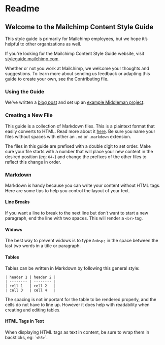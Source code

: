 # Readme

## Welcome to the Mailchimp Content Style Guide

This style guide is primarily for Mailchimp employees, but we hope it’s helpful to other organizations as well.

If you're looking for the Mailchimp Content Style Guide website, visit [styleguide.mailchimp.com](http://styleguide.mailchimp.com/).

Whether or not you work at Mailchimp, we welcome your thoughts and suggestions. To learn more about sending us feedback or adapting this guide to create your own, see the Contributing file.

### Using the Guide

We've written a [blog post](http://devs.mailchimp.com/blog/how-we-built-the-mailchimp-content-style-guide/) and set up an [example Middleman project](https://github.com/mailchimp/middleman-with-md-submodule-example).

### Creating a New File

This guide is a collection of Markdown files. This is a plaintext format that easily converts to HTML. Read more about it [here](http://daringfireball.net/projects/markdown/). Be sure you name your files without spaces with either an `.md` or `.markdown` extension.

The files in this guide are prefixed with a double digit to set order. Make sure your file starts with a number that will place your new content in the desired position \(eg: `04-`\) and change the prefixes of the other files to reflect this change in order.

### Markdown

Markdown is handy because you can write your content without HTML tags. Here are some tips to help you control the layout of your text.

#### Line Breaks

If you want a line to break to the next line but don’t want to start a new paragraph, end the line with two spaces. This will render a `<br>` tag.

#### Widows

The best way to prevent widows is to type `&nbsp;` in the space between the last two words in a title or paragraph.

#### Tables

Tables can be written in Markdown by following this general style:

```text
| header 1 | header 2 |
| -------- | -------- |
| cell 1   | cell 2   |
| cell 3   | cell 4   |
```

The spacing is not important for the table to be rendered properly, and the cells do not have to line up. However it does help with readability when creating and editing tables.

#### HTML Tags in Text

When displaying HTML tags as text in content, be sure to wrap them in backticks, eg: \``<h3>`\`.

